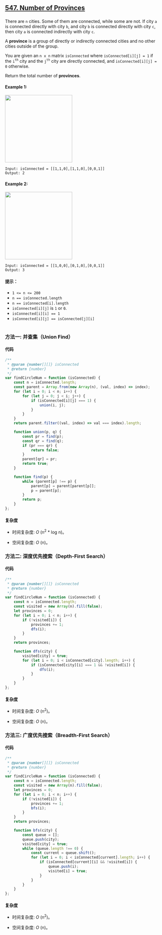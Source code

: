 ## [547. Number of Provinces](https://leetcode.com/problems/number-of-provinces/)

###

There are `n` cities. Some of them are connected, while some are not. If city `a` is connected directly with city `b`, and city `b` is connected directly with city `c`, then city `a` is connected indirectly with city `c`.

A **province** is a group of directly or indirectly connected cities and no other cities outside of the group.

You are given an `n x n` matrix `isConnected` where `isConnected[i][j] = 1` if the `i`<sup>`th`</sup> city and the `j`<sup>`th`</sup> city are directly connected, and `isConnected[i][j] = 0` otherwise.

Return the total number of **provinces**.

#### Example 1:

<img src="https://assets.leetcode.com/uploads/2020/12/24/graph1.jpg" width="222"  />

```
Input: isConnected = [[1,1,0],[1,1,0],[0,0,1]]
Output: 2
```

#### Example 2:

<img src="https://assets.leetcode.com/uploads/2020/12/24/graph2.jpg" width="222" />

```
Input: isConnected = [[1,0,0],[0,1,0],[0,0,1]]
Output: 3
```

#### 提示：

-   `1 <= n <= 200`
-   `n == isConnected.length`
-   `n == isConnected[i].length`
-   `isConnected[i][j]` is `1` or `0`.
-   `isConnected[i][i] == 1`
-   `isConnected[i][j] == isConnected[j][i]`

#

### 方法一: 并查集（Union Find）

#### 代码

```javascript
/**
 * @param {number[][]} isConnected
 * @return {number}
 */
var findCircleNum = function (isConnected) {
    const n = isConnected.length;
    const parent = Array.from(new Array(n), (val, index) => index);
    for (let i = 0; i < n; i++) {
        for (let j = 0; j < i; j++) {
            if (isConnected[i][j] === 1) {
                union(i, j);
            }
        }
    }
    return parent.filter((val, index) => val === index).length;

    function union(p, q) {
        const pr = find(p);
        const qr = find(q);
        if (pr === qr) {
            return false;
        }
        parent[qr] = pr;
        return true;
    }

    function find(p) {
        while (parent[p] !== p) {
            parent[p] = parent[parent[p]];
            p = parent[p];
        }
        return p;
    }
};
```

#### 复杂度

-   时间复杂度: _O_ (n<sup>2</sup> \* log n)。

-   空间复杂度: _O_ (n)。

### 方法二: 深度优先搜索（Depth-First Search）

#### 代码

```javascript
/**
 * @param {number[][]} isConnected
 * @return {number}
 */
var findCircleNum = function (isConnected) {
    const n = isConnected.length;
    const visited = new Array(n).fill(false);
    let provinces = 0;
    for (let i = 0; i < n; i++) {
        if (!visited[i]) {
            provinces += 1;
            dfs(i);
        }
    }
    return provinces;

    function dfs(city) {
        visited[city] = true;
        for (let i = 0; i < isConnected[city].length; i++) {
            if (isConnected[city][i] === 1 && !visited[i]) {
                dfs(i);
            }
        }
    }
};
```

#### 复杂度

-   时间复杂度: _O_ (n<sup>2</sup>)。

-   空间复杂度: _O_ (n)。

### 方法三: 广度优先搜索（Breadth-First Search）

#### 代码

```javascript
/**
 * @param {number[][]} isConnected
 * @return {number}
 */
var findCircleNum = function (isConnected) {
    const n = isConnected.length;
    const visited = new Array(n).fill(false);
    let provinces = 0;
    for (let i = 0; i < n; i++) {
        if (!visited[i]) {
            provinces += 1;
            bfs(i);
        }
    }
    return provinces;

    function bfs(city) {
        const queue = [];
        queue.push(city);
        visited[city] = true;
        while (queue.length !== 0) {
            const current = queue.shift();
            for (let i = 0; i < isConnected[current].length; i++) {
                if (isConnected[current][i] && !visited[i]) {
                    queue.push(i);
                    visited[i] = true;
                }
            }
        }
    }
};
```

#### 复杂度

-   时间复杂度: _O_ (n<sup>2</sup>)。

-   空间复杂度: _O_ (n)。
